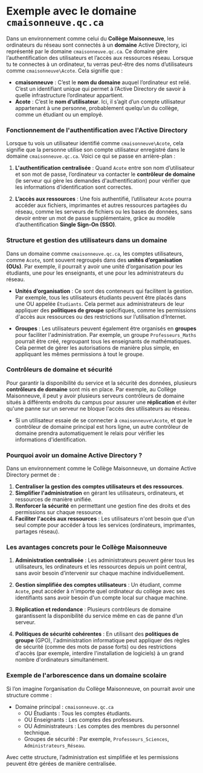 # Exemple avec le domaine `cmaisonneuve.qc.ca`

Dans un environnement comme celui du **Collège Maisonneuve**, les ordinateurs du réseau sont connectés à un **domaine** Active Directory, ici représenté par le domaine `cmaisonneuve.qc.ca`. Ce domaine gère l’authentification des utilisateurs et l’accès aux ressources réseau. Lorsque tu te connectes à un ordinateur, tu verras peut-être des noms d’utilisateurs comme `cmaisonneuve\Acote`. Cela signifie que :

- **cmaisonneuve** : C’est le **nom du domaine** auquel l’ordinateur est relié. C’est un identifiant unique qui permet à l’Active Directory de savoir à quelle infrastructure l’ordinateur appartient.
- **Acote** : C’est le **nom d’utilisateur**. Ici, il s’agit d’un compte utilisateur appartenant à une personne, probablement quelqu’un du collège, comme un étudiant ou un employé.

### Fonctionnement de l'authentification avec l'Active Directory

Lorsque tu vois un utilisateur identifié comme `cmaisonneuve\Acote`, cela signifie que la personne utilise son compte utilisateur enregistré dans le domaine `cmaisonneuve.qc.ca`. Voici ce qui se passe en arrière-plan :

1. **L'authentification centralisée** : Quand `Acote` entre son nom d’utilisateur et son mot de passe, l’ordinateur va contacter le **contrôleur de domaine** (le serveur qui gère les demandes d'authentification) pour vérifier que les informations d’identification sont correctes.
   
2. **L’accès aux ressources** : Une fois authentifié, l’utilisateur `Acote` pourra accéder aux fichiers, imprimantes et autres ressources partagées du réseau, comme les serveurs de fichiers ou les bases de données, sans devoir entrer un mot de passe supplémentaire, grâce au modèle d’authentification **Single Sign-On (SSO)**.

### Structure et gestion des utilisateurs dans un domaine

Dans un domaine comme `cmaisonneuve.qc.ca`, les comptes utilisateurs, comme `Acote`, sont souvent regroupés dans des **unités d’organisation (OUs)**. Par exemple, il pourrait y avoir une unité d’organisation pour les étudiants, une pour les enseignants, et une pour les administrateurs du réseau.

- **Unités d’organisation** : Ce sont des conteneurs qui facilitent la gestion. Par exemple, tous les utilisateurs étudiants peuvent être placés dans une OU appelée `Étudiants`. Cela permet aux administrateurs de leur appliquer des **politiques de groupe** spécifiques, comme les permissions d'accès aux ressources ou des restrictions sur l’utilisation d’Internet.
  
- **Groupes** : Les utilisateurs peuvent également être organisés en **groupes** pour faciliter l'administration. Par exemple, un groupe `Professeurs_Maths` pourrait être créé, regroupant tous les enseignants de mathématiques. Cela permet de gérer les autorisations de manière plus simple, en appliquant les mêmes permissions à tout le groupe.

### Contrôleurs de domaine et sécurité

Pour garantir la disponibilité du service et la sécurité des données, plusieurs **contrôleurs de domaine** sont mis en place. Par exemple, au Collège Maisonneuve, il peut y avoir plusieurs serveurs contrôleurs de domaine situés à différents endroits du campus pour assurer une **réplication** et éviter qu'une panne sur un serveur ne bloque l'accès des utilisateurs au réseau.

- Si un utilisateur essaie de se connecter à `cmaisonneuve\Acote`, et que le contrôleur de domaine principal est hors ligne, un autre contrôleur de domaine prendra automatiquement le relais pour vérifier les informations d'identification.
  
### Pourquoi avoir un domaine Active Directory ?

Dans un environnement comme le Collège Maisonneuve, un domaine Active Directory permet de :

1. **Centraliser la gestion des comptes utilisateurs et des ressources**.
2. **Simplifier l'administration** en gérant les utilisateurs, ordinateurs, et ressources de manière unifiée.
3. **Renforcer la sécurité** en permettant une gestion fine des droits et des permissions sur chaque ressource.
4. **Faciliter l'accès aux ressources** : Les utilisateurs n'ont besoin que d'un seul compte pour accéder à tous les services (ordinateurs, imprimantes, partages réseau).

### Les avantages concrets pour le Collège Maisonneuve

1. **Administration centralisée** : Les administrateurs peuvent gérer tous les utilisateurs, les ordinateurs et les ressources depuis un point central, sans avoir besoin d’intervenir sur chaque machine individuellement.
  
2. **Gestion simplifiée des comptes utilisateurs** : Un étudiant, comme `Acote`, peut accéder à n'importe quel ordinateur du collège avec ses identifiants sans avoir besoin d'un compte local sur chaque machine.

3. **Réplication et redondance** : Plusieurs contrôleurs de domaine garantissent la disponibilité du service même en cas de panne d’un serveur.

4. **Politiques de sécurité cohérentes** : En utilisant des **politiques de groupe** (GPO), l'administration informatique peut appliquer des règles de sécurité (comme des mots de passe forts) ou des restrictions d'accès (par exemple, interdire l'installation de logiciels) à un grand nombre d'ordinateurs simultanément.

### Exemple de l'arborescence dans un domaine scolaire

Si l’on imagine l’organisation du Collège Maisonneuve, on pourrait avoir une structure comme :

- Domaine principal : `cmaisonneuve.qc.ca`
  - OU Étudiants : Tous les comptes étudiants.
  - OU Enseignants : Les comptes des professeurs.
  - OU Administrateurs : Les comptes des membres du personnel technique.
  - Groupes de sécurité : Par exemple, `Professeurs_Sciences`, `Administrateurs_Réseau`.

Avec cette structure, l’administration est simplifiée et les permissions peuvent être gérées de manière centralisée.
